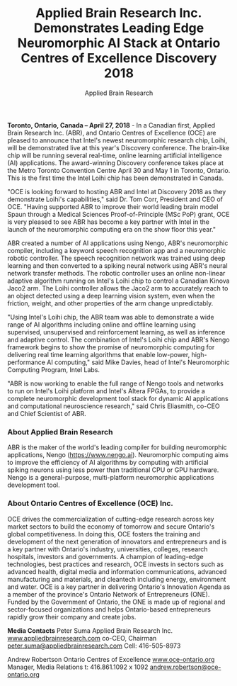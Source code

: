 ﻿---
title: Applied Brain Research Inc. Demonstrates Leading Edge Neuromorphic AI Stack at Ontario Centres of Excellence Discovery 2018
author: Applied Brain Research
layout: post
---

**Toronto, Ontario, Canada – April 27, 2018** - In a Canadian first, Applied
Brain Research Inc. (ABR), and Ontario Centres of Excellence (OCE) are
pleased to announce that Intel's newest neuromorphic research chip,
Loihi, will be demonstrated live at this year's Discovery conference. The
brain-like chip will be running several real-time, online learning artificial
intelligence (AI) applications. The award-winning Discovery conference
takes place at the Metro Toronto Convention Centre April 30 and May 1
in Toronto, Ontario. This is the first time the Intel Loihi chip has been
demonstrated in Canada.

"OCE is looking forward to hosting ABR and Intel at Discovery 2018 as
they demonstrate Loihi's capabilities," said Dr. Tom Corr, President and
CEO of OCE. "Having supported ABR to improve their world leading brain
model Spaun through a Medical Sciences Proof-of-Principle (MSc PoP)
grant, OCE is very pleased to see ABR has become a key partner with Intel
in the launch of the neuromorphic computing era on the show floor this
year."

ABR created a number of AI applications using Nengo, ABR's
neuromorphic compiler, including a keyword speech recognition app and
a neuromorphic robotic controller.  The speech recognition network was
trained using deep learning and then converted to a spiking neural
network using ABR's neural network transfer methods.  The robotic
controller uses an online non-linear adaptive algorithm running on Intel's
Loihi chip to control a Canadian Kinova Jaco2 arm.  The Loihi controller
allows the Jaco2 arm to accurately reach to an object detected using a
deep learning vision system, even when the friction, weight, and other
properties of the arm change unpredictably.

"Using Intel's Loihi chip, the ABR team was able to demonstrate a wide
range of AI algorithms including online and offline learning using
supervised, unsupervised and reinforcement learning, as well as
inference and adaptive control. The combination of Intel's Loihi chip and
ABR's Nengo framework begins to show the promise of neuromorphic
computing for delivering real time learning algorithms that enable
low-power, high-performance AI computing," said Mike Davies, head of
Intel's Neuromorphic Computing Program, Intel Labs.

"ABR is now working to enable the full range of Nengo tools and networks
to run on Intel's Loihi platform and Intel's Altera FPGAs, to provide a
complete neuromorphic development tool stack for dynamic AI
applications and computational neuroscience research," said Chris
Eliasmith, co-CEO and Chief Scientist of ABR.

### About Applied Brain Research
ABR is the maker of the world's leading compiler for building
neuromorphic applications, Nengo (https://www.nengo.ai).
Neuromorphic computing aims to improve the efficiency of AI algorithms
by computing with artificial spiking neurons using less power than
traditional CPU or GPU hardware. Nengo is a general-purpose, multi-platform
neuromorphic applications development tool.

### About Ontario Centres of Excellence (OCE) Inc.
OCE drives the commercialization of cutting-edge research across key
market sectors to build the economy of tomorrow and secure Ontario's
global competitiveness. In doing this, OCE fosters the training and
development of the next generation of innovators and entrepreneurs and
is a key partner with Ontario's industry, universities, colleges, research
hospitals, investors and governments. A champion of leading-edge
technologies, best practices and research, OCE invests in sectors such as
advanced health, digital media and information communications,
advanced manufacturing and materials, and cleantech including energy,
environment and water. OCE is a key partner in delivering Ontario's
Innovation Agenda as a member of the province's Ontario Network of
Entrepreneurs (ONE). Funded by the Government of Ontario, the ONE is
made up of regional and sector-focused organizations and helps Ontario-based
entrepreneurs rapidly grow their company and create jobs.

**Media Contacts**
Peter Suma
Applied Brain Research Inc.
www.appliedbrainresearch.com
co-CEO, Chairman
peter.suma@appliedbrainresearch.com
Cell: 416-505-8973

Andrew Robertson
Ontario Centres of Excellence
www.oce-ontario.org
Manager, Media Relations
t: 416.861.1092 x 1092
andrew.robertson@oce-ontario.org
